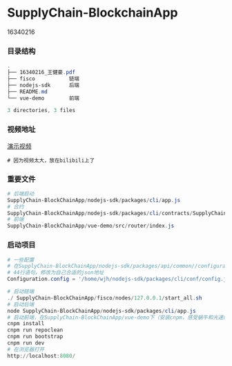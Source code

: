 # SupplyChain-BlockchainApp

16340216

### 目录结构

```powershell
.
├── 16340216_王健豪.pdf
├── fisco			链端
├── nodejs-sdk		后端
├── README.md		
└── vue-demo		前端

3 directories, 3 files
```

### 视频地址

[演示视频](https://www.bilibili.com/video/av82230276/)

```
# 因为视频太大，放在bilibili上了
```



### 重要文件

```powershell
# 后端启动
SupplyChain-BlockChainApp/nodejs-sdk/packages/cli/app.js
# 合约
SupplyChain-BlockChainApp/nodejs-sdk/packages/cli/contracts/SupplyChain.sol
# 前端
SupplyChain-BlockChainApp/vue-demo/src/router/index.js
```

### 启动项目

```powershell
# 一些配置
# 在SupplyChain-BlockChainApp/nodejs-sdk/packages/api/common//configuration.js 
# 44行语句，修改为自己合适的json地址
Configuration.config = '/home/wjh/nodejs-sdk/packages/cli/conf/config.json';

# 启动链端
./ SupplyChain-BlockChainApp/fisco/nodes/127.0.0.1/start_all.sh
# 启动后端
node SupplyChain-BlockChainApp/nodejs-sdk/packages/cli/app.js
# 启动前端，在SupplyChain-BlockChainApp/vue-demo下（安装cnpm，感受蜗牛和光速的距离）
cnpm install
cnpm run repoclean
cnpm run bootstrap
cnpm run dev
# 在浏览器打开
http://localhost:8080/
```